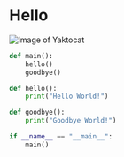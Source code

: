 # Hello

![Image of Yaktocat](https://octodex.github.com/images/yaktocat.png)

```python
def main():
    hello()
    goodbye()

def hello():
    print("Hello World!")

def goodbye():
    print("Goodbye World!")

if __name__ == "__main__":
    main()
```

